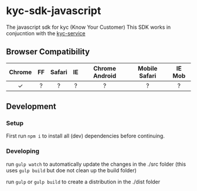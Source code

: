 # kyc-sdk-javascript
The javascript sdk for kyc (Know Your Customer)
This SDK works in conjucntion with the [kyc-service](https://github.com/cmdotcom/kyc-service)


## Browser Compatibility
| Chrome |  FF  | Safari |  IE  | Chrome Android | Mobile Safari | IE Mob |
| :----: | :--: | :----: | :--: | :------------: | :-----------: | :----: |
|    ✓   |  ?  |    ?   |  ?  |       ?        |       ?       |    ?   |


## Development

### Setup

First run `npm i` to install all (dev) dependencies before continuing.

### Developing

run `gulp watch` to automatically update the changes in the ./src folder (this uses `gulp build` but doe not clean up the build folder)

run `gulp` or `gulp build` to create a distribution  in the ./dist folder
